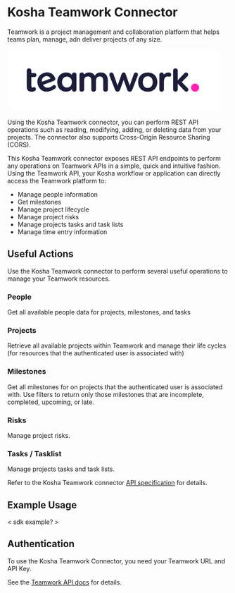 # Kosha Teamwork Connector

Teamwork is a project management and collaboration platform that helps teams plan, manage, adn deliver projects of any size.

![Teamwork](images/teamwork.png)

Using the Kosha Teamwork connector, you can perform REST API operations such as reading, modifying, adding, or deleting data from your projects. The connector also supports Cross-Origin Resource Sharing (CORS).

This Kosha Teamwork connector exposes REST API endpoints to perform any operations on Teamwork APIs in a simple, quick and intuitive fashion. Using the Teamwork API, your Kosha workflow or application can directly access the Teamwork platform to:

* Manage people information
* Get milestones
* Manage project lifecycle
* Manage project risks
* Manage projects tasks and task lists
* Manage time entry information

## Useful Actions 

Use the Kosha Teamwork connector to perform several useful operations to manage your Teamwork resources.

### People

Get all available people data for projects, milestones, and tasks

### Projects

Retrieve all available projects within Teamwork and manage their life cycles (for resources that the authenticated user is associated with)

### Milestones

Get all milestones for on projects that the authenticated user is associated with. Use filters to return only those milestones that are incomplete, completed, upcoming, or late.

### Risks

Manage project risks.

### Tasks / Tasklist

Manage projects tasks and task lists.

Refer to the Kosha Teamwork connector [API specification](openapi.json) for details.

## Example Usage

< sdk example? >

## Authentication

To use the Kosha Teamwork Connector, you need your Teamwork URL and API Key.

See the [Teamwork API docs](https://apidocs.teamwork.com/docs/teamwork/d1b2de52c3cec-api-key-and-url) for details. 

